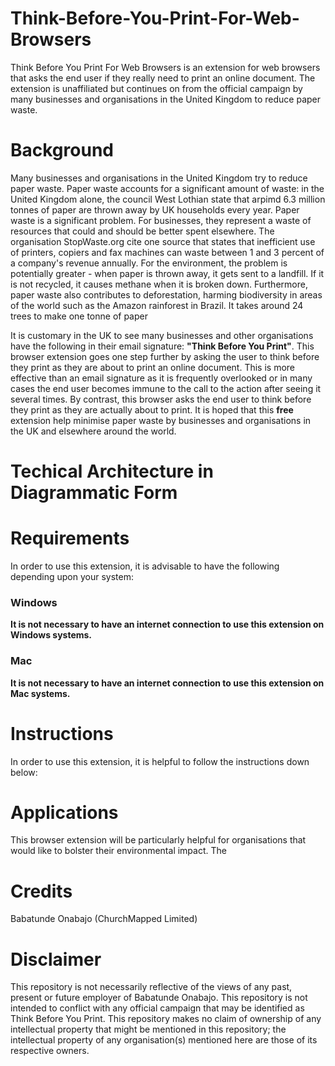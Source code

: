 # Think-Before-You-Print-For-Web-Browsers
Think Before You Print For Web Browsers is an extension for web browsers that asks the end user if they really need to print an online document. The extension is unaffiliated but continues on from the official campaign by many businesses and organisations in the United Kingdom to reduce paper waste.

# Background
Many businesses and organisations in the United Kingdom try to reduce paper waste. Paper waste accounts for a significant amount of waste: in the United Kingdom alone, the council West Lothian state that arpimd 6.3 million tonnes of paper are thrown away by UK households every year. Paper waste is a significant problem. For businesses, they represent a waste of resources that could and should be better spent elsewhere. The organisation StopWaste.org cite one source that states that inefficient use of printers, copiers and fax machines can waste between 1 and 3 percent of a company's revenue annually. For the environment, the problem is potentially greater - when paper is thrown away, it gets sent to a landfill. If it is not recycled, it causes methane when it is broken down. Furthermore, paper waste also contributes to deforestation, harming biodiversity in areas of the world such as the Amazon rainforest in Brazil. It takes around 24 trees to make one tonne of paper 

It is customary in the UK to see many businesses and other organisations have the following in their email signature: **"Think Before You Print"**. This browser extension goes one step further by asking the user to think before they print as they are about to print an online document. This is more effective than an email signature as it is frequently overlooked or in many cases the end user becomes immune to the call to the action after seeing it several times. By contrast, this browser asks the end user to think before they print as they are actually about to print. It is hoped that this **free** extension help minimise paper waste by businesses and organisations in the UK and elsewhere around the world.  

# Techical Architecture in Diagrammatic Form

# Requirements
In order to use this extension, it is advisable to have the following depending upon your system:

### Windows


**It is not necessary to have an internet connection to use this extension on Windows systems.**

### Mac

**It is not necessary to have an internet connection to use this extension on Mac systems.**

# Instructions
In order to use this extension, it is helpful to follow the instructions down below:

# Applications
This browser extension will be particularly helpful for organisations that would like to bolster their environmental impact. The 

# Credits
Babatunde Onabajo (ChurchMapped Limited)

# Disclaimer
This repository is not necessarily reflective of the views of any past, present or future employer of Babatunde Onabajo. This repository is not intended to conflict with any official campaign that may be identified as Think Before You Print. This repository makes no claim of ownership of any intellectual property that might be mentioned in this repository; the intellectual property of any organisation(s) mentioned here are those of its respective owners.
